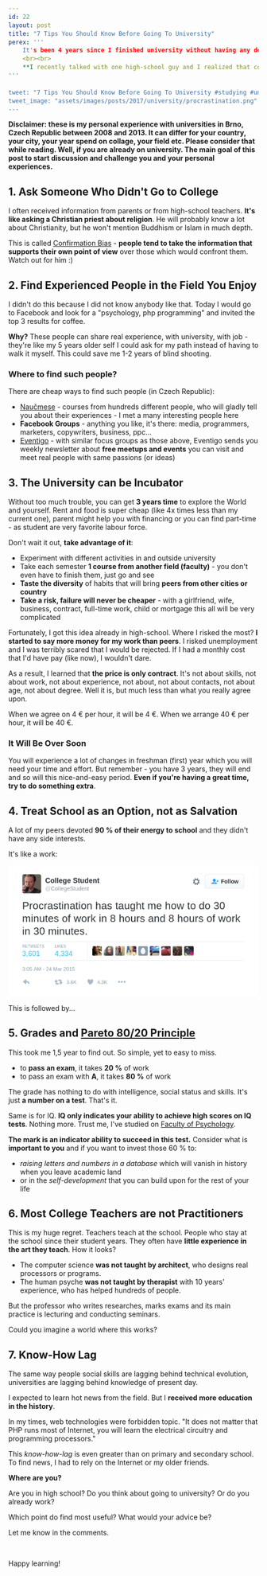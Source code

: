 ```yaml
---
id: 22
layout: post
title: "7 Tips You Should Know Before Going To University"
perex: '''
    It's been 4 years since I finished university without having any degree out of it. During those 4 years, I was asked about university by people I could count on the fingers of one hand. And the about the degree? **Not one.** 
    <br><br>
    **I recently talked with one high-school guy and I realized that college is still seen as something sacred, important and mostly from no other than teachers and parents**. I told myself that I'll write down my insights and advice that I would give my 8 years younger self. **If you are 18-19 years're considering what to do next, go ahead**.
'''

tweet: "7 Tips You Should Know Before Going To University #studying #unschooling #education #eduhacking"
tweet_image: "assets/images/posts/2017/university/procrastination.png"
---
```


**Disclaimer: these is my personal experience with universities in Brno, Czech Republic between 2008 and 2013. It can differ for your country, your city, your year spend on collage, your field etc. Please consider that while reading. Well, if you are already on university. The main goal of this post to start discussion and challenge you and your personal experiences.** 


## 1. Ask Someone Who Didn't Go to College

I often received information from parents or from high-school teachers. **It's like asking a Christian priest about religion**. He will probably know a lot about Christianity, but he won't mention Buddhism or Islam in much depth.

This is called [Confirmation Bias](https://en.wikipedia.org/wiki/Confirmation_bias) - **people tend to take the information that supports their own point of view** over those which would confront them. Watch out for him :)


## 2. Find Experienced People in the Field You Enjoy

I didn't do this because I did not know anybody like that. Today I would go to Facebook and look for a "psychology, php programming" and invited the top 3 results for coffee.

**Why?** These people can share real experience, with university, with job - they're like my 5 years older self I could ask for my path instead of having to walk it myself. This could save me 1-2 years of blind shooting.
 
### Where to find such people?

There are cheap ways to find such people (in Czech Republic):

- [Naučmese](https://www.naucmese.cz/) - courses from hundreds different people, who will gladly tell you about their experiences - I met a many interesting people here
- **Facebook Groups** - anything you like, it's there: media, programmers, marketers, copywriters, business, ppc...
- [Eventigo](https://eventigo.cz/) - with similar focus groups as those above, Eventigo sends you weekly newsletter about **free meetups and events** you can visit and meet real people with same passions (or ideas)


## 3. The University can be Incubator

Without too much trouble, you can get **3 years time** to explore the World and yourself. Rent and food is super cheap (like 4x times less than my current one), parent might help you with financing or you can find part-time - as student are very favorite labour force. 

Don't wait it out, **take advantage of it**:

- Experiment with different activities in and outside university
- Take each semester **1 course from another field (faculty)** - you don't even have to finish them, just go and see
- **Taste the diversity** of habits that will bring **peers from other cities or country**
- **Take a risk, failure will never be cheaper** - with a girlfriend, wife, business, contract, full-time work, child or mortgage this all will be very complicated

Fortunately, I got this idea already in high-school. Where I risked the most? **I started to say more money for my work than peers**. I risked unemployment and I was terribly scared that I would be rejected. If I had a monthly cost that I'd have pay (like now), I wouldn't dare.

As a result, I learned that **the price is only contract**. It's not about skills, not about work, not about experience, not about, not about contacts, not about age, not about degree. Well it is, but much less than what you really agree upon.
 
When we agree on 4 € per hour, it will be 4 €. When we arrange 40 € per hour, it will be 40 €.


### It Will Be Over Soon

You will experience a lot of changes in freshman (first) year which you will need your time and effort. 
But remember - you have 3 years, they will end and so will this nice-and-easy period. **Even if you're having a great time, try to do something extra**.


## 4. Treat School as an Option, not as Salvation

A lot of my peers devoted **90 % of their energy to school** and they didn't have any side interests. 

It's like a work:
  
<img src="/assets/images/posts/2017/university/procrastination.png" class="img-thumbnail">

This is followed by...

 
 
## 5. Grades and [Pareto 80/20 Principle](https://en.wikipedia.org/wiki/Pareto_principle)
 
This took me 1,5 year to find out. So simple, yet to easy to miss.

- to **pass an exam**, it takes **20 %** of work
- to pass an exam with **A**, it takes **80 %** of work
 
The grade has nothing to do with intelligence, social status and skills. It's just **a number on a test**. That's it.

Same is for IQ. **IQ only indicates your ability to achieve high scores on IQ tests**. Nothing more. Trust me, I've studied on [Faculty of Psychology](http://psych.fss.muni.cz/). 

**The mark is an indicator ability to succeed in this test.** Consider what is **important to you** and if you want to invest those 60 % to:
 
 - *raising letters and numbers in a database* which will vanish in history when you leave academic land 
 - or in the *self-development* that you can build upon for the rest of your life


## 6. Most College Teachers are not Practitioners

This is my huge regret. Teachers teach at the school. People who stay at the school since their student years. They often have **little experience in the art they teach**. How it looks?

- The computer science **was not taught by architect**, who designs real processors or programs. 
- The human psyche **was not taught by therapist** with 10 years' experience, who has helped hundreds of people.

But the professor who writes researches, marks exams and its main practice is lecturing and conducting seminars.

Could you imagine a world where this works?


## 7. Know-How Lag

The same way people social skills are lagging behind technical evolution, universities are lagging behind knowledge of present day. 

I expected to learn hot news from the field. But I **received more education in the history**.

In my times, web technologies were forbidden topic. "It does not matter that PHP runs most of Internet, you will learn the electrical circuitry and programming processors."

This *know-how-lag* is even greater than on primary and secondary school. To find news, I had to rely on the Internet or my older friends.



**Where are you?**

Are you in high school? Do you think about going to university? Or do you already work?

Which point do find most useful? What would your advice be?
 
 
Let me know in the comments.


<br>

Happy learning!
